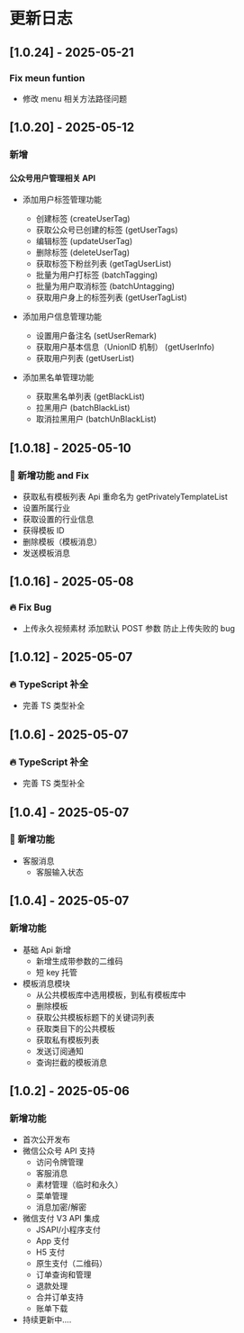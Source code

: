 # 更新日志

## [1.0.24] - 2025-05-21

### Fix meun funtion

- 修改 menu 相关方法路径问题

## [1.0.20] - 2025-05-12

### 新增

#### 公众号用户管理相关 API

- 添加用户标签管理功能

  - 创建标签 (createUserTag)
  - 获取公众号已创建的标签 (getUserTags)
  - 编辑标签 (updateUserTag)
  - 删除标签 (deleteUserTag)
  - 获取标签下粉丝列表 (getTagUserList)
  - 批量为用户打标签 (batchTagging)
  - 批量为用户取消标签 (batchUntagging)
  - 获取用户身上的标签列表 (getUserTagList)

- 添加用户信息管理功能

  - 设置用户备注名 (setUserRemark)
  - 获取用户基本信息（UnionID 机制） (getUserInfo)
  - 获取用户列表 (getUserList)

- 添加黑名单管理功能

  - 获取黑名单列表 (getBlackList)
  - 拉黑用户 (batchBlackList)
  - 取消拉黑用户 (batchUnBlackList)

## [1.0.18] - 2025-05-10

### 🚀 新增功能 and Fix

- 获取私有模板列表 Api 重命名为 getPrivatelyTemplateList
- 设置所属行业
- 获取设置的行业信息
- 获得模板 ID
- 删除模板（模板消息）
- 发送模板消息

## [1.0.16] - 2025-05-08

### 🔥 Fix Bug

- 上传永久视频素材 添加默认 POST 参数 防止上传失败的 bug

## [1.0.12] - 2025-05-07

### 🔥 TypeScript 补全

- 完善 TS 类型补全

## [1.0.6] - 2025-05-07

### 🔥 TypeScript 补全

- 完善 TS 类型补全

## [1.0.4] - 2025-05-07

### 🚀 新增功能

- 客服消息
  - 客服输入状态

## [1.0.4] - 2025-05-07

### 新增功能

- 基础 Api 新增
  - 新增生成带参数的二维码
  - 短 key 托管
- 模板消息模块
  - 从公共模板库中选用模板，到私有模板库中
  - 删除模板
  - 获取公共模板标题下的关键词列表
  - 获取类目下的公共模板
  - 获取私有模板列表
  - 发送订阅通知
  - 查询拦截的模板消息

## [1.0.2] - 2025-05-06

### 新增功能

- 首次公开发布
- 微信公众号 API 支持
  - 访问令牌管理
  - 客服消息
  - 素材管理（临时和永久）
  - 菜单管理
  - 消息加密/解密
- 微信支付 V3 API 集成
  - JSAPI/小程序支付
  - App 支付
  - H5 支付
  - 原生支付（二维码）
  - 订单查询和管理
  - 退款处理
  - 合并订单支持
  - 账单下载
- 持续更新中....

